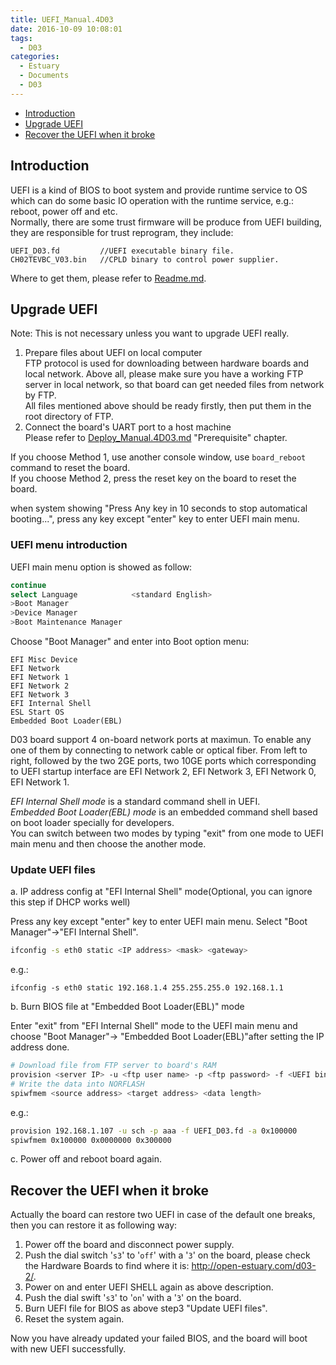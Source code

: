 ```yaml
---
title: UEFI_Manual.4D03
date: 2016-10-09 10:08:01
tags:
  - D03
categories:
  - Estuary
  - Documents
  - D03
---
```


* [Introduction](#1)
* [Upgrade UEFI](#2)
* [Recover the UEFI when it broke](#3)
<!--more-->

## <a id="1">Introduction</a>

UEFI is a kind of BIOS to boot system and provide runtime service to OS which can do some basic IO operation with the runtime service, e.g.: reboot, power off and etc.  
Normally, there are some trust firmware will be produce from UEFI building, they are responsible for trust reprogram, they include:
```
UEFI_D03.fd         //UEFI executable binary file.
CH02TEVBC_V03.bin   //CPLD binary to control power supplier.
```
Where to get them, please refer to [Readme.md](https://github.com/open-estuary/estuary/blob/master/doc/Readme.4D03.md).

## <a name="2">Upgrade UEFI</a>

Note: This is not necessary unless you want to upgrade UEFI really.

1. Prepare files about UEFI on local computer  
  FTP protocol is used for downloading between hardware boards and local network. Above all, please make sure you have a working FTP server in local network, so that board can get needed files from network by FTP.  
  All files mentioned above should be ready firstly, then put them in the root directory of FTP.
2. Connect the board's UART port to a host machine  
  Please refer to [Deploy_Manual.4D03.md](https://github.com/open-estuary/estuary/blob/master/doc/Deploy_Manual.4D03.md) "Prerequisite" chapter.

If you choose Method 1, use another console window, use `board_reboot` command to reset the board.  
If you choose Method 2, press the reset key on the board to reset the board.

when system showing "Press Any key in 10 seconds to stop automatical booting...", press any key except "enter" key to enter UEFI main menu.

### UEFI menu introduction

UEFI main menu option is showed as follow:
```bash
continue
select Language            <standard English>
>Boot Manager
>Device Manager
>Boot Maintenance Manager
```
Choose "Boot Manager" and enter into Boot option menu:
```
EFI Misc Device
EFI Network
EFI Network 1
EFI Network 2
EFI Network 3
EFI Internal Shell
ESL Start OS
Embedded Boot Loader(EBL)
```
D03 board support 4 on-board network ports at maximun. To enable any one of them by connecting to network cable or optical fiber. From left to right, followed by the two 2GE ports, two 10GE ports which corresponding to UEFI startup interface are EFI Network 2, EFI Network 3, EFI Network 0, EFI Network 1.

*EFI Internal Shell mode* is a standard command shell in UEFI.  
*Embedded Boot Loader(EBL) mode* is an embedded command shell based on boot loader specially for developers.  
You can switch between two modes by typing "exit" from one mode to UEFI main menu and then choose the another mode.

### Update UEFI files

a. IP address config at "EFI Internal Shell" mode(Optional, you can ignore this step if DHCP works well)

   Press any key except "enter" key to enter UEFI main menu. Select "Boot Manager"->"EFI Internal Shell".
   ```bash
   ifconfig -s eth0 static <IP address> <mask> <gateway>
   ```
   e.g.:
   ```
   ifconfig -s eth0 static 192.168.1.4 255.255.255.0 192.168.1.1
   ```
b. Burn BIOS file at "Embedded Boot Loader(EBL)" mode  

   Enter "exit" from "EFI Internal Shell" mode to the UEFI main menu and choose "Boot Manager"-> "Embedded Boot Loader(EBL)"after setting the IP address done.
   ```bash
   # Download file from FTP server to board's RAM
   provision <server IP> -u <ftp user name> -p <ftp password> -f <UEFI binary> -a <download target address>
   # Write the data into NORFLASH
   spiwfmem <source address> <target address> <data length>
   ```
   e.g.:
   ```bash
   provision 192.168.1.107 -u sch -p aaa -f UEFI_D03.fd -a 0x100000
   spiwfmem 0x100000 0x0000000 0x300000
   ```
c. Power off and reboot board again.

## <a name="3">Recover the UEFI when it broke</a>

Actually the board can restore two UEFI in case of the default one breaks, then you can restore it as following way:

1. Power off the board and disconnect power supply.
2. Push the dial switch '`s3`' to '`off`' with a '`3`' on the board, please check the Hardware Boards to find where it is: <http://open-estuary.com/d03-2/>.
3. Power on and enter UEFI SHELL again as above description.
4. Push the dial swift '`s3`' to '`on`' with a '`3`' on the board.
5. Burn UEFI file for BIOS as above step3 "Update UEFI files".
6. Reset the system again.

Now you have already updated your failed BIOS, and the board will boot with new UEFI successfully.
